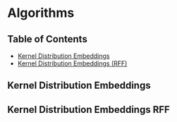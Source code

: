 # Algorithms

## Table of Contents

* [Kernel Distribution Embeddings](#kernel_distribution_embeddings)
* [Kernel Distribution Embeddings (RFF)](#kernel_distribution_embeddings_RFF)

## Kernel Distribution Embeddings

## Kernel Distribution Embeddings RFF

